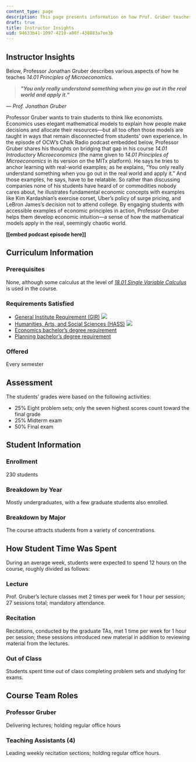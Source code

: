 ```yaml
---
content_type: page
description: This page presents information on how Prof. Gruber teaches 14.01.
draft: true
title: Instructor Insights
uid: 94633b41-1097-4210-a00f-438883a7ee3b
---
```

## Instructor Insights

Below, Professor Jonathan Gruber describes various aspects of how he teaches *14.01 Principles of Microeconomics*.

> ***"You only really understand something when you go out in the real world and apply it."***

*— Prof. Jonathan Gruber*

Professor Gruber wants to train students to think like economists. Economics uses elegant mathematical models to explain how people make decisions and allocate their resources—but all too often those models are taught in ways that remain disconnected from students’ own experience. In the episode of OCW’s Chalk Radio podcast embedded below, Professor Gruber shares his thoughts on bridging that gap in his course *14.01 Introductory Microeconomics* (the name given to *14.01 Principles of Microeconomics* in its version on the MITx platform). He says he tries to anchor learning with real-world examples; as he explains, “You only really understand something when you go out in the real world and apply it.” And those examples, he says, have to be relatable. So rather than discussing companies none of his students have heard of or commodities nobody cares about, he illustrates fundamental economic concepts with examples like Kim Kardashian’s exercise corset, Uber’s policy of surge pricing, and LeBron James’s decision not to attend college. By engaging students with accessible examples of economic principles in action, Professor Gruber helps them develop economic intuition—a sense of how the mathematical models apply in the real, seemingly chaotic world.

**\[\[embed podcast episode here\]\]**

## Curriculum Information

### Prerequisites

None, although some calculus at the level of [*18.01 Single Variable Calculus*](https://ocw.mit.edu/courses/18-01sc-single-variable-calculus-fall-2010) is used in the course.

### Requirements Satisfied

- [General Institute Requirement (GIR)](https://firstyear.mit.edu/academics-exploration/general-institute-requirements-girs/) ![](https://ocw.mit.edu/images/educator/icon-question-gir.png)
- [Humanities, Arts, and Social Sciences (HASS)](https://firstyear.mit.edu/academics-exploration/general-institute-requirements-girs/humanities-arts-and-social-sciences-hass-requirement/) ![](https://ocw.mit.edu/images/educator/icon-question-hass.png)
- [Economics bachelor’s degree requirement](https://economics.mit.edu/under/majors/14-1)
- [Planning bachelor’s degree requirement](http://catalog.mit.edu/degree-charts/planning-course-11/)

### Offered

Every semester

## Assessment

The students’ grades were based on the following activities:

- 25% Eight problem sets; only the seven highest scores count toward the final grade
- 25% Midterm exam
- 50% Final exam

## Student Information

### Enrollment

230 students

### Breakdown by Year

Mostly undergraduates, with a few graduate students also enrolled.

### Breakdown by Major

The course attracts students from a variety of concentrations.

## How Student Time Was Spent

During an average week, students were expected to spend 12 hours on the course, roughly divided as follows:

### Lecture

Prof. Gruber’s lecture classes met 2 times per week for 1 hour per session; 27 sessions total; mandatory attendance. 

### Recitation

Recitations, conducted by the graduate TAs, met 1 time per week for 1 hour per session; these sessions introduced new material in addition to reviewing material from the lectures.

### Out of Class

Students spent time out of class completing problem sets and studying for exams.

## Course Team Roles

### Professor Gruber

Delivering lectures; holding regular office hours

### Teaching Assistants (4) 

Leading weekly recitation sections; holding regular office hours.